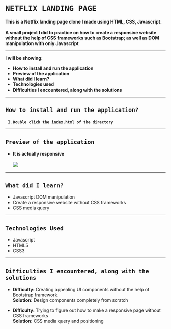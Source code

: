 # ``NETFLIX LANDING PAGE``
**This is a Netflix landing page clone I made using HTML, CSS, Javascript.**  <br />
  <br />
**A small project I did to practice on how to create a responsive website without the help of CSS frameworks such as Bootstrap; as well as DOM manipulation with only Javascript**
___
**I will be showing:**

+ **How to install and run the application**
+ **Preview of the application**
+ **What did I learn?**
+ **Technologies used**
+ **Difficulties I encountered, along with the solutions**

___
## ``How to install and run the application?``

1. **`Double click the index.html of the directory`**

___
## ``Preview of the application``

- **It is actually responsive**  <br />  <br />
![](https://github.com/MatthewSusanto/resource/blob/master/netflixClone/ezgif.com-crop.gif?r)  <br />
___

## ``What did I learn?``

- Javascript DOM manipulation
- Create a responsive website without CSS frameworks
- CSS media query

___
## ``Technologies Used``

- Javascript
- HTML5
- CSS3
___
## ``Difficulties I encountered, along with the solutions``

- **Difficulty:** Creating appealing UI components without the help of Bootstrap framework  <br />
**Solution:** Design components completely from scratch

- **Difficulty:** Trying to figure out how to make a responsive page without CSS frameworks  <br />
**Solution:** CSS media query and positioning
